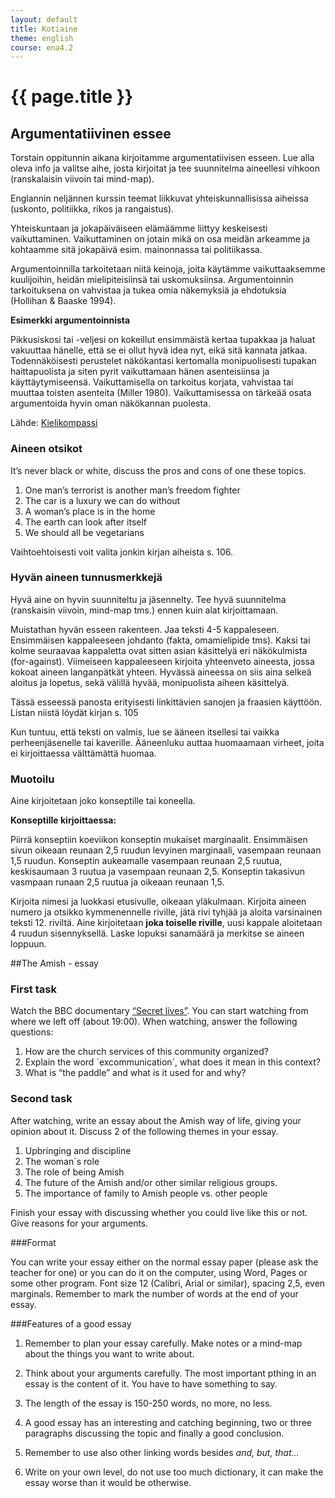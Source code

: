 ```yaml
---
layout: default
title: Kotiaine
theme: english
course: ena4.2
---
```


<div class="container">
<div class="header-row">
<div class="main-header">
<h1>{{ page.title }}</h1>
</div>
</div>
<div class="content-row">
<div class="main-content">

## Argumentatiivinen essee

Torstain oppitunnin aikana kirjoitamme argumentatiivisen esseen. Lue alla oleva info ja valitse aihe, josta kirjoitat ja tee suunnitelma aineellesi vihkoon (ranskalaisin viivoin tai mind-map).

Englannin neljännen kurssin teemat liikkuvat yhteiskunnallisissa aiheissa (uskonto, politiikka, rikos ja rangaistus). 

Yhteiskuntaan ja jokapäiväiseen elämäämme liittyy keskeisesti vaikuttaminen. Vaikuttaminen on jotain mikä on osa meidän arkeamme ja kohtaamme sitä jokapäivä esim. mainonnassa tai politiikassa. 

Argumentoinnilla tarkoitetaan niitä keinoja, joita käytämme vaikuttaaksemme kuulijoihin, heidän mielipiteisiinsä tai uskomuksiinsa. Argumentoinnin tarkoituksena on vahvistaa ja tukea omia näkemyksiä ja ehdotuksia (Hollihan & Baaske 1994). 

**Esimerkki argumentoinnista**

Pikkusiskosi tai -veljesi on kokeillut ensimmäistä kertaa tupakkaa ja haluat vakuuttaa hänelle, että se ei ollut hyvä idea nyt, eikä sitä kannata jatkaa. Todennäköisesti perustelet näkökantasi kertomalla monipuolisesti tupakan haittapuolista ja siten pyrit vaikuttamaan hänen asenteisiinsa ja käyttäytymiseensä. Vaikuttamisella on tarkoitus korjata, vahvistaa tai muuttaa toisten asenteita (Miller 1980). Vaikuttamisessa on tärkeää osata argumentoida hyvin oman näkökannan puolesta.

Lähde: [Kielikompassi](https://kielikompassi.jyu.fi/puheviestinta/tietomajakka/maja_perusteita_argumentointi.shtml)

### Aineen otsikot
It’s never black or white, discuss the pros and cons of one these topics.

1. One man’s terrorist is another man’s freedom fighter
2. The car is a luxury we can do without
3. A woman’s place is in the home
4. The earth can look after itself
5. We should all be vegetarians

Vaihtoehtoisesti voit valita jonkin kirjan aiheista s. 106.

### Hyvän aineen tunnusmerkkejä

Hyvä aine on hyvin suunniteltu ja jäsennelty. Tee hyvä suunnitelma (ranskaisin viivoin, mind-map tms.) ennen kuin alat kirjoittamaan. 

Muistathan hyvän esseen rakenteen. Jaa teksti 4-5 kappaleseen. Ensimmäisen kappaleeseen johdanto (fakta, omamielipide tms). Kaksi tai kolme seuraavaa kappaletta ovat sitten asian käsittelyä eri näkökulmista (for-against). Viimeiseen kappaleeseen kirjoita yhteenveto aineesta, jossa kokoat aineen langanpätkät yhteen. Hyvässä aineessa on siis aina selkeä aloitus ja lopetus, sekä välillä hyvää, monipuolista aiheen käsittelyä.

Tässä esseessä panosta erityisesti linkittävien sanojen ja fraasien käyttöön. Listan niistä löydät kirjan s. 105

Kun tuntuu, että teksti on valmis, lue se ääneen itsellesi tai vaikka perheenjäsenelle tai kaverille. Ääneenluku auttaa huomaamaan virheet, joita ei kirjoittaessa välttämättä huomaa.

### Muotoilu
Aine kirjoitetaan joko konseptille tai koneella.  
**Konseptille kirjoittaessa:**
Piirrä konseptiin koeviikon konseptin mukaiset marginaalit. Ensimmäisen sivun oikeaan reunaan  2,5 ruudun levyinen marginaali, vasempaan reunaan 1,5 ruudun. Konseptin aukeamalle vasempaan reunaan 2,5 ruutua,  keskisaumaan 3 ruutua ja vasempaan reunaan 2,5. Konseptin takasivun vasmpaan runaan 2,5 ruutua ja oikeaan reunaan 1,5. 
Kirjoita nimesi ja luokkasi etusivulle, oikeaan yläkulmaan. Kirjoita aineen numero ja otsikko kymmenennelle riville, jätä rivi tyhjää ja aloita varsinainen teksti 12. riviltä. Aine kirjoitetaan **joka toiselle riville**, uusi kappale aloitetaan 4 ruudun sisennyksellä. Laske lopuksi sanamäärä ja merkitse se aineen loppuun.

##The Amish - essay

### First task

Watch the BBC documentary [“Secret lives”](http://www.youtube.com/watch?v=KaBnmSyNxHE).  You can start watching from where we left off (about 19:00). When watching, answer the following questions:
1.	How are the church services of this community organized?2.	Explain the word ´excommunication´, what does it mean in this context?3.	What is “the paddle” and what is it used for and why?### Second task
After watching, write an essay about the Amish way of life, giving your opinion about it. Discuss 2 of the following themes in your essay.
1.	Upbringing and discipline2.	The woman´s role3.	The role of being Amish4.	The future of the Amish and/or other similar 	religious groups.5.	The importance of family to Amish people vs. other 	people
Finish your essay with discussing whether you could live like this or not. Give reasons for your arguments.
###Format
You can write your essay either on the normal essay paper (please ask the teacher for one) or you can do it on the computer, using Word, Pages or some other program. Font size 12 (Calibri, Arial or similar), spacing 2,5, even marginals. Remember to mark the number of words at the end of your essay.
###Features of a good essay
1. Remember to plan your essay carefully. Make notes or a mind-map about the things you want to write about. 
2. Think about your arguments carefully. The most important pthing in an essay is the content of it. You have to have something to say.
3. The length of the essay is 150-250 words, no more, no less. 
4. A good essay has an interesting and catching beginning, two or three paragraphs discussing the topic and finally a good conclusion. 
5. Remember to use also other linking words besides *and, but, that...* 
6. Write on your own level, do not use too much dictionary, it can make the essay worse than it would be otherwise.


</div>
</div>
</div>
